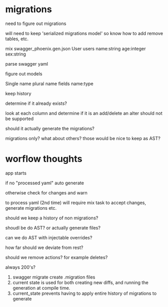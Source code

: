 # migrations
need to figure out migrations

will need to keep 'serialized migrations model' so know how to add remove tables, etc.

mix swagger_phoenix.gen.json User users name:string age:integer sex:string

parse swagger yaml

figure out models

Single name
plural name
fields name:type

keep history

determine if it already exists?

look at each column and determine if it is an add/delete
an alter should not be supported

should it actually generate the migrations?

migrations only? what about others? those would be nice to keep as AST?

# worflow thoughts

app starts

if no "processed yaml" auto generate

otherwise check for changes and warn

to process yaml (2nd time) will require mix task to accept changes, generate migrations etc.

should we keep a history of non migrations?

shoudl be do AST? or actually generate files?

can we do AST with injectable overrides?

how far should we deviate from rest?

should we remove actions? for example deletes?

always 200's?


1. swagger migrate create .migration files
1. current state is used for both creating new diffs, and running the generation at compile time.
1. current_state prevents having to apply entire history of migrations to generate
